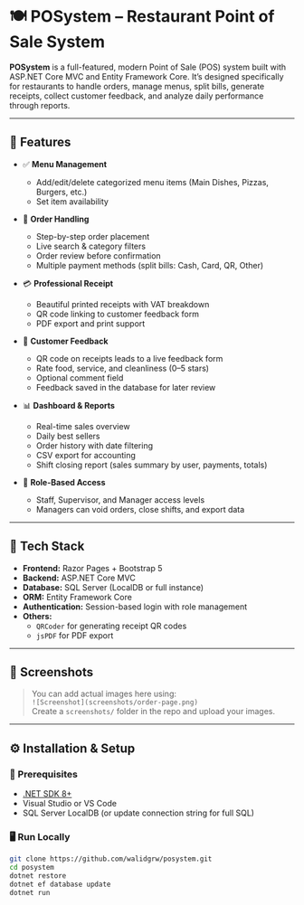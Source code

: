# 🍽️ POSystem – Restaurant Point of Sale System

**POSystem** is a full-featured, modern Point of Sale (POS) system built with ASP.NET Core MVC and Entity Framework Core. It’s designed specifically for restaurants to handle orders, manage menus, split bills, generate receipts, collect customer feedback, and analyze daily performance through reports.

---

## 🚀 Features

- ✅ **Menu Management**
  - Add/edit/delete categorized menu items (Main Dishes, Pizzas, Burgers, etc.)
  - Set item availability

- 🧾 **Order Handling**
  - Step-by-step order placement
  - Live search & category filters
  - Order review before confirmation
  - Multiple payment methods (split bills: Cash, Card, QR, Other)

- 💳 **Professional Receipt**
  - Beautiful printed receipts with VAT breakdown
  - QR code linking to customer feedback form
  - PDF export and print support

- 📝 **Customer Feedback**
  - QR code on receipts leads to a live feedback form
  - Rate food, service, and cleanliness (0–5 stars)
  - Optional comment field
  - Feedback saved in the database for later review

- 📊 **Dashboard & Reports**
  - Real-time sales overview
  - Daily best sellers
  - Order history with date filtering
  - CSV export for accounting
  - Shift closing report (sales summary by user, payments, totals)

- 👥 **Role-Based Access**
  - Staff, Supervisor, and Manager access levels
  - Managers can void orders, close shifts, and export data

---

## 🧰 Tech Stack

- **Frontend:** Razor Pages + Bootstrap 5
- **Backend:** ASP.NET Core MVC
- **Database:** SQL Server (LocalDB or full instance)
- **ORM:** Entity Framework Core
- **Authentication:** Session-based login with role management
- **Others:**
  - `QRCoder` for generating receipt QR codes
  - `jsPDF` for PDF export

---

## 📸 Screenshots

> You can add actual images here using:  
> `![Screenshot](screenshots/order-page.png)`  
> Create a `screenshots/` folder in the repo and upload your images.

---

## ⚙️ Installation & Setup

### 🔧 Prerequisites

- [.NET SDK 8+](https://dotnet.microsoft.com/)
- Visual Studio or VS Code
- SQL Server LocalDB (or update connection string for full SQL)

### 🖥️ Run Locally

```bash
git clone https://github.com/walidgrw/posystem.git
cd posystem
dotnet restore
dotnet ef database update
dotnet run

